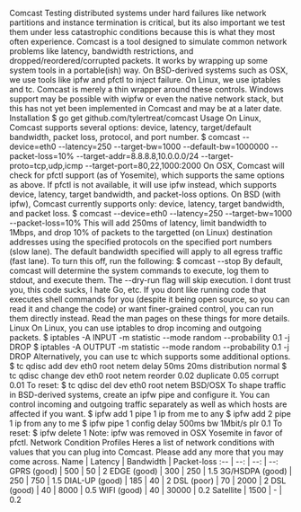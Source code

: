 Comcast Testing distributed systems under hard failures like network partitions and instance termination is critical, but its also important we test them under less catastrophic conditions because this is what they most often experience. Comcast is a tool designed to simulate common network problems like latency, bandwidth restrictions, and dropped/reordered/corrupted packets. It works by wrapping up some system tools in a portable(ish) way. On BSD-derived systems such as OSX, we use tools like ipfw and pfctl to inject failure. On Linux, we use iptables and tc. Comcast is merely a thin wrapper around these controls. Windows support may be possible with wipfw or even the native network stack, but this has not yet been implemented in Comcast and may be at a later date. Installation $ go get github.com/tylertreat/comcast Usage On Linux, Comcast supports several options: device, latency, target/default bandwidth, packet loss, protocol, and port number. $ comcast --device=eth0 --latency=250 --target-bw=1000 --default-bw=1000000 --packet-loss=10% --target-addr=8.8.8.8,10.0.0.0/24 --target-proto=tcp,udp,icmp --target-port=80,22,1000:2000 On OSX, Comcast will check for pfctl support (as of Yosemite), which supports the same options as above. If pfctl is not available, it will use ipfw instead, which supports device, latency, target bandwidth, and packet-loss options. On BSD (with ipfw), Comcast currently supports only: device, latency, target bandwidth, and packet loss. $ comcast --device=eth0 --latency=250 --target-bw=1000 --packet-loss=10% This will add 250ms of latency, limit bandwidth to 1Mbps, and drop 10% of packets to the targetted (on Linux) destination addresses using the specified protocols on the specified port numbers (slow lane). The default bandwidth specified will apply to all egress traffic (fast lane). To turn this off, run the following: $ comcast --stop By default, comcast will determine the system commands to execute, log them to stdout, and execute them. The --dry-run flag will skip execution. I dont trust you, this code sucks, I hate Go, etc. If you dont like running code that executes shell commands for you (despite it being open source, so you can read it and change the code) or want finer-grained control, you can run them directly instead. Read the man pages on these things for more details. Linux On Linux, you can use iptables to drop incoming and outgoing packets. $ iptables -A INPUT -m statistic --mode random --probability 0.1 -j DROP $ iptables -A OUTPUT -m statistic --mode random --probability 0.1 -j DROP Alternatively, you can use tc which supports some additional options. $ tc qdisc add dev eth0 root netem delay 50ms 20ms distribution normal $ tc qdisc change dev eth0 root netem reorder 0.02 duplicate 0.05 corrupt 0.01 To reset: $ tc qdisc del dev eth0 root netem BSD/OSX To shape traffic in BSD-derived systems, create an ipfw pipe and configure it. You can control incoming and outgoing traffic separately as well as which hosts are affected if you want. $ ipfw add 1 pipe 1 ip from me to any $ ipfw add 2 pipe 1 ip from any to me $ ipfw pipe 1 config delay 500ms bw 1Mbit/s plr 0.1 To reset: $ ipfw delete 1 Note: ipfw was removed in OSX Yosemite in favor of pfctl. Network Condition Profiles Heres a list of network conditions with values that you can plug into Comcast. Please add any more that you may come across. Name | Latency | Bandwidth | Packet-loss :-- | --: | --: | --: GPRS (good) | 500 | 50 | 2 EDGE (good) | 300 | 250 | 1.5 3G/HSDPA (good) | 250 | 750 | 1.5 DIAL-UP (good) | 185 | 40 | 2 DSL (poor) | 70 | 2000 | 2 DSL (good) | 40 | 8000 | 0.5 WIFI (good) | 40 | 30000 | 0.2 Satellite | 1500 | - | 0.2